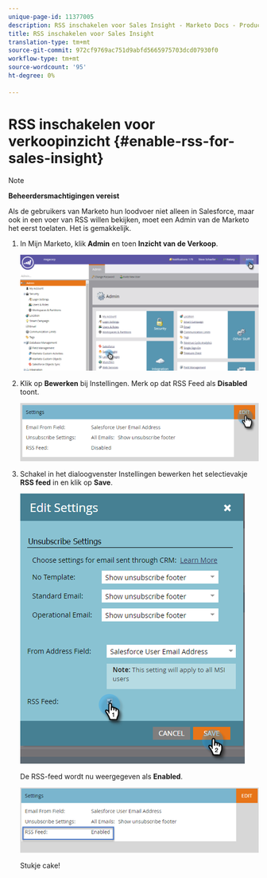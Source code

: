 ```yaml
---
unique-page-id: 11377005
description: RSS inschakelen voor Sales Insight - Marketo Docs - Productdocumentatie
title: RSS inschakelen voor Sales Insight
translation-type: tm+mt
source-git-commit: 972cf9769ac751d9abfd5665975703dcd07930f0
workflow-type: tm+mt
source-wordcount: '95'
ht-degree: 0%

---
```



# RSS inschakelen voor verkoopinzicht {#enable-rss-for-sales-insight}

>[!NOTE]
>
>**Beheerdersmachtigingen vereist**

Als de gebruikers van Marketo hun loodvoer niet alleen in Salesforce, maar ook in een voer van RSS willen bekijken, moet een Admin van de Marketo het eerst toelaten. Het is gemakkelijk.

1. In Mijn Marketo, klik **Admin** en toen **Inzicht van de Verkoop**.

   ![](assets/set-up-rss-1-hands.png)

1. Klik op **Bewerken** bij Instellingen. Merk op dat RSS Feed als **Disabled** toont.

   ![](assets/rss-settings-tab.png)

1. Schakel in het dialoogvenster Instellingen bewerken het selectievakje **RSS feed** in en klik op **Save**.

   ![](assets/rss-edit-settings-2-hands.png)

   De RSS-feed wordt nu weergegeven als **Enabled**.

   ![](assets/rss-final-box.png)

   Stukje cake!
